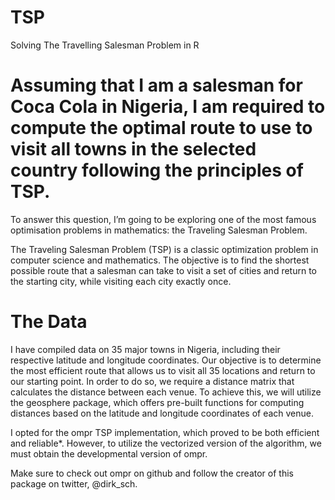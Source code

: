 # TSP
Solving The Travelling Salesman Problem in R

# Assuming that I am a salesman for Coca Cola in Nigeria, I am required to compute the optimal route to use to visit all towns in the selected country following the principles of TSP.

To answer this question, I’m going to be exploring one of the most famous optimisation problems in mathematics: the Traveling Salesman Problem.

The Traveling Salesman Problem (TSP) is a classic optimization problem in computer science and mathematics. 
The objective is to find the shortest possible route that a salesman can take to visit a set of cities and return to the starting city, while visiting each city exactly once.

# The Data
I have compiled data on 35 major towns in Nigeria, including their respective latitude and longitude coordinates. 
Our objective is to determine the most efficient route that allows us to visit all 35 locations and return to our starting point. In order to do so, we require a distance matrix that calculates the distance between each venue.
To achieve this, we will utilize the geosphere package, which offers pre-built functions for computing distances based on the latitude and longitude coordinates of each venue.

I opted for the ompr TSP implementation, which proved to be both efficient and reliable*.
However, to utilize the vectorized version of the algorithm, we must obtain the developmental version of ompr.

 Make sure to check out ompr on github and follow the creator of this package on twitter,  @dirk_sch.
